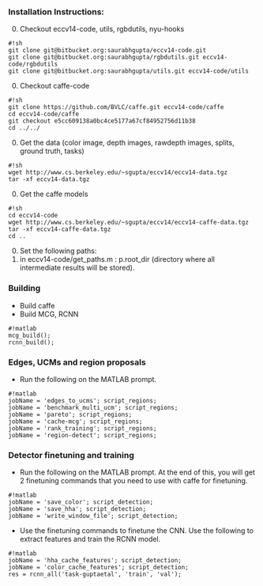 ### Installation Instructions: ###
0. Checkout eccv14-code, utils, rgbdutils, nyu-hooks
  ```
  #!sh
  git clone git@bitbucket.org:saurabhgupta/eccv14-code.git
  git clone git@bitbucket.org:saurabhgupta/rgbdutils.git eccv14-code/rgbdutils
  git clone git@bitbucket.org:saurabhgupta/utils.git eccv14-code/utils
  ```
0. Checkout caffe-code 
  ```
  #!sh
  git clone https://github.com/BVLC/caffe.git eccv14-code/caffe
  cd eccv14-code/caffe
  git checkout e5cc609138a0bc4ce5177a67cf84952756d11b38
  cd ../../
  ```
0. Get the data (color image, depth images, rawdepth images, splits, ground truth, tasks)
  ```
  #!sh
  wget http://www.cs.berkeley.edu/~sgupta/eccv14/eccv14-data.tgz
  tar -xf eccv14-data.tgz
  ```
0. Get the caffe models
  ```
  #!sh
  cd eccv14-code
  wget http://www.cs.berkeley.edu/~sgupta/eccv14/eccv14-caffe-data.tgz
  tar -xf eccv14-caffe-data.tgz 
  cd ..
  ```
0. Set the following paths:
  0. in eccv14-code/get_paths.m : p.root_dir (directory where all intermediate results will be stored).

### Building ###
* Build caffe
* Build MCG, RCNN
```
#!matlab
mcg_build();
rcnn_build();
```

### Edges, UCMs and region proposals ###
* Run the following on the MATLAB prompt. 
```
#!matlab
jobName = 'edges_to_ucms'; script_regions;
jobName = 'benchmark_multi_ucm'; script_regions;
jobName = 'pareto'; script_regions;
jobName = 'cache-mcg'; script_regions;
jobName = 'rank_training'; script_regions;
jobName = 'region-detect'; script_regions;
```

### Detector finetuning and training ###
* Run the following on the MATLAB prompt. At the end of this, you will get 2 finetuning commands that you need to use with caffe for finetuning.
```
#!matlab
jobName = 'save_color'; script_detection;
jobName = 'save_hha'; script_detection;
jobName = 'write_window_file'; script_detection;
```
* Use the finetuning commands to finetune the CNN. Use the following to extract features and train the RCNN model.
```
#!matlab
jobName = 'hha_cache_features'; script_detection;
jobName = 'color_cache_features'; script_detection;
res = rcnn_all('task-guptaetal', 'train', 'val');
```
